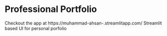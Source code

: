 # Professional Portfolio 

Checkout the app at https://muhammad-ahsan-.streamlitapp.com/
Streamlit based UI for personal porfolio
